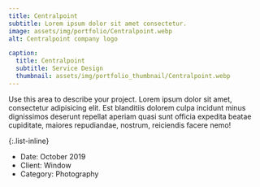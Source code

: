 ```yaml
---
title: Centralpoint
subtitle: Lorem ipsum dolor sit amet consectetur.
image: assets/img/portfolio/Centralpoint.webp
alt: Centralpoint company logo

caption:
  title: Centralpoint
  subtitle: Service Design
  thumbnail: assets/img/portfolio_thumbnail/Centralpoint.webp
---
```

Use this area to describe your project. Lorem ipsum dolor sit amet, consectetur adipisicing elit. Est blanditiis dolorem culpa incidunt minus dignissimos deserunt repellat aperiam quasi sunt officia expedita beatae cupiditate, maiores repudiandae, nostrum, reiciendis facere nemo!

{:.list-inline}
- Date: October 2019
- Client: Window
- Category: Photography

